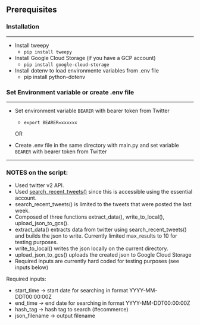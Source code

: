 ## Prerequisites 

### Installation
---
- Install tweepy
  - `pip install tweepy`
- Install Google Cloud Storage (if you have a GCP account)
  - `pip install google-cloud-storage` 
- Install dotenv to load environmente variables from .env file
  - pip install python-dotenv 

### Set Environment variable or create .env file
---
- Set environment variable `BEARER` with bearer token from Twitter
  - `export BEARER=xxxxxx`

  OR

- Create .env file in the same directory with main.py and set variable `BEARER` with bearer token from Twitter

----

### NOTES on the script:

- Used twitter v2 API.
- Used [search_recent_tweets()](https://developer.twitter.com/en/docs/twitter-api/tweets/search/introduction) since this is accessible using the essential account.
- search_recent_tweets() is limited to the tweets that were posted the last week.
- Composed of three functions extract_data(), write_to_local(), upload_json_to_gcs().
- extract_data() extracts data from twitter using search_recent_tweets() and builds the json to write. Currently limited max_results to 10 for testing purposes.
- write_to_local() writes the json locally on the current directory.
- upload_json_to_gcs() uploads the created json to Google Cloud Storage
- Required inputs are currently hard coded for testing purposes (see inputs below)

Required inputs:

- start_time -> start date for searching in format YYYY-MM-DDT00:00:00Z
- end_time -> end date for searching in format YYYY-MM-DDT00:00:00Z
- hash_tag -> hash tag to search (#ecommerce)
- json_filename  -> output filename
